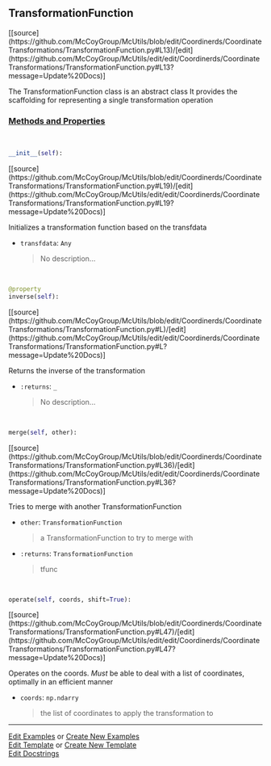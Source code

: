 ## <a id="McUtils.Coordinerds.CoordinateTransformations.TransformationFunction.TransformationFunction">TransformationFunction</a> 
<div class="docs-source-link" markdown="1">
[[source](https://github.com/McCoyGroup/McUtils/blob/edit/Coordinerds/CoordinateTransformations/TransformationFunction.py#L13)/[edit](https://github.com/McCoyGroup/McUtils/edit/edit/Coordinerds/CoordinateTransformations/TransformationFunction.py#L13?message=Update%20Docs)]
</div>

The TransformationFunction class is an abstract class
It provides the scaffolding for representing a single transformation operation

<div class="collapsible-section">
 <div class="collapsible-section collapsible-section-header" markdown="1">
 
### <a class="collapse-link" data-toggle="collapse" href="#methods">Methods and Properties</a> <a class="float-right" data-toggle="collapse" href="#methods"><i class="fa fa-chevron-down"></i></a>

 </div>
 <div class="collapsible-section collapsible-section-body collapse" id="methods" markdown="1">

<a id="McUtils.Coordinerds.CoordinateTransformations.TransformationFunction.TransformationFunction.__init__" class="docs-object-method">&nbsp;</a> 
```python
__init__(self): 
```
<div class="docs-source-link" markdown="1">
[[source](https://github.com/McCoyGroup/McUtils/blob/edit/Coordinerds/CoordinateTransformations/TransformationFunction.py#L19)/[edit](https://github.com/McCoyGroup/McUtils/edit/edit/Coordinerds/CoordinateTransformations/TransformationFunction.py#L19?message=Update%20Docs)]
</div>

Initializes a transformation function based on the transfdata
- `transfdata`: `Any`
    >No description...

<a id="McUtils.Coordinerds.CoordinateTransformations.TransformationFunction.TransformationFunction.inverse" class="docs-object-method">&nbsp;</a> 
```python
@property
inverse(self): 
```
<div class="docs-source-link" markdown="1">
[[source](https://github.com/McCoyGroup/McUtils/blob/edit/Coordinerds/CoordinateTransformations/TransformationFunction.py#L)/[edit](https://github.com/McCoyGroup/McUtils/edit/edit/Coordinerds/CoordinateTransformations/TransformationFunction.py#L?message=Update%20Docs)]
</div>

Returns the inverse of the transformation
- `:returns`: `_`
    >No description...

<a id="McUtils.Coordinerds.CoordinateTransformations.TransformationFunction.TransformationFunction.merge" class="docs-object-method">&nbsp;</a> 
```python
merge(self, other): 
```
<div class="docs-source-link" markdown="1">
[[source](https://github.com/McCoyGroup/McUtils/blob/edit/Coordinerds/CoordinateTransformations/TransformationFunction.py#L36)/[edit](https://github.com/McCoyGroup/McUtils/edit/edit/Coordinerds/CoordinateTransformations/TransformationFunction.py#L36?message=Update%20Docs)]
</div>

Tries to merge with another TransformationFunction
- `other`: `TransformationFunction`
    >a TransformationFunction to try to merge with
- `:returns`: `TransformationFunction`
    >tfunc

<a id="McUtils.Coordinerds.CoordinateTransformations.TransformationFunction.TransformationFunction.operate" class="docs-object-method">&nbsp;</a> 
```python
operate(self, coords, shift=True): 
```
<div class="docs-source-link" markdown="1">
[[source](https://github.com/McCoyGroup/McUtils/blob/edit/Coordinerds/CoordinateTransformations/TransformationFunction.py#L47)/[edit](https://github.com/McCoyGroup/McUtils/edit/edit/Coordinerds/CoordinateTransformations/TransformationFunction.py#L47?message=Update%20Docs)]
</div>

Operates on the coords. *Must* be able to deal with a list of coordinates, optimally in an efficient manner
- `coords`: `np.ndarry`
    >the list of coordinates to apply the transformation to

 </div>
</div>




___

[Edit Examples](https://github.com/McCoyGroup/McUtils/edit/gh-pages/ci/examples/McUtils/Coordinerds/CoordinateTransformations/TransformationFunction/TransformationFunction.md) or 
[Create New Examples](https://github.com/McCoyGroup/McUtils/new/gh-pages/?filename=ci/examples/McUtils/Coordinerds/CoordinateTransformations/TransformationFunction/TransformationFunction.md) <br/>
[Edit Template](https://github.com/McCoyGroup/McUtils/edit/gh-pages/ci/docs/McUtils/Coordinerds/CoordinateTransformations/TransformationFunction/TransformationFunction.md) or 
[Create New Template](https://github.com/McCoyGroup/McUtils/new/gh-pages/?filename=ci/docs/templates/McUtils/Coordinerds/CoordinateTransformations/TransformationFunction/TransformationFunction.md) <br/>
[Edit Docstrings](https://github.com/McCoyGroup/McUtils/edit/edit/Coordinerds/CoordinateTransformations/TransformationFunction.py#L13?message=Update%20Docs)